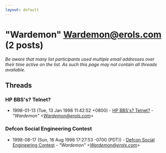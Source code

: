 ```yaml
---
layout: default
---
```


# "Wardemon" <Wardemon@erols.com> (2 posts)

_Be aware that many list participants used multiple email addresses over their time active on the list. As such this page may not contain all threads available._

## Threads

### HP BBS's? Telnet?
+ 1998-01-13 (Tue, 13 Jan 1998 11:42:52 +0800) - [HP BBS's? Telnet?](/archive/1998/01/4fbbf03010ed021a94ce0242e8fc41a18933739b53fb574d40d00e99945ca8b1) - _"Wardemon" \<Wardemon@erols.com\>_

### Defcon Social Engineering Contest
+ 1998-08-17 (Sun, 16 Aug 1998 17:27:53 -0700 (PDT)) - [Defcon Social Engineering Contest](/archive/1998/08/00fce759a45bb3256e6279917dc6619f873693830f1e20a06364d5c733dbd537) - _"Wardemon" \<Wardemon@erols.com\>_

